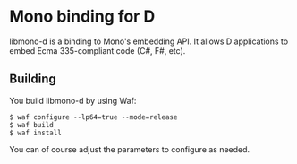 Mono binding for D
==================

libmono-d is a binding to Mono's embedding API. It
allows D applications to embed Ecma 335-compliant
code (C#, F#, etc).

Building
--------

You build libmono-d by using Waf:

    $ waf configure --lp64=true --mode=release
    $ waf build
    $ waf install

You can of course adjust the parameters to configure
as needed.
